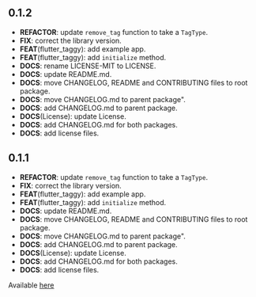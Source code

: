 ## 0.1.2

 - **REFACTOR**: update `remove_tag` function to take a `TagType`.
 - **FIX**: correct the library version.
 - **FEAT**(flutter_taggy): add example app.
 - **FEAT**(flutter_taggy): add `initialize` method.
 - **DOCS**: rename LICENSE-MIT to LICENSE.
 - **DOCS**: update README.md.
 - **DOCS**: move CHANGELOG, README and CONTRIBUTING files to root package.
 - **DOCS**: move CHANGELOG.md to parent package".
 - **DOCS**: add CHANGELOG.md to parent package.
 - **DOCS**(License): update License.
 - **DOCS**: add CHANGELOG.md for both packages.
 - **DOCS**: add license files.

## 0.1.1

 - **REFACTOR**: update `remove_tag` function to take a `TagType`.
 - **FIX**: correct the library version.
 - **FEAT**(flutter_taggy): add example app.
 - **FEAT**(flutter_taggy): add `initialize` method.
 - **DOCS**: update README.md.
 - **DOCS**: move CHANGELOG, README and CONTRIBUTING files to root package.
 - **DOCS**: move CHANGELOG.md to parent package".
 - **DOCS**: add CHANGELOG.md to parent package.
 - **DOCS**(License): update License.
 - **DOCS**: add CHANGELOG.md for both packages.
 - **DOCS**: add license files.

Available [here](../../CHANGELOG.md)